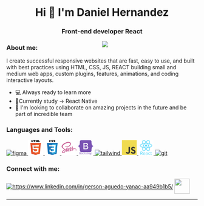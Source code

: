<h1 align="center">Hi 👋 I'm Daniel Hernandez</h1>
<h3 align="center">Front-end developer React</h3>

<img align="right" width="50%" src="https://i.postimg.cc/j5vnXQfK/developer-male.png">
<h3 align="left">About me:</h3>
<p>I create successful responsive websites that are fast, easy to use, and built with best practices using HTML, CSS, JS, REACT building small and medium web apps, custom plugins, features, animations, and coding interactive layouts.

</p>
<ul>
  <li>💻 Always ready to learn more</li>
  <li>🌱Currently study -> React Native </li>
  <li>🙌 I'm looking to collaborate on amazing projects in the future and be part of incredible team </li>
</ul>

<h3 align="left">Languages and Tools:</h3>

<p align="left"><a href="https://www.figma.com/" target="_blank" rel="noreferrer"> <img src="https://www.vectorlogo.zone/logos/figma/figma-icon.svg" alt="figma" width="40" height="40"/> </a><a href="https://www.w3.org/html/" target="_blank" rel="noreferrer"> <img src="https://raw.githubusercontent.com/devicons/devicon/master/icons/html5/html5-original-wordmark.svg" alt="html5" width="40" height="40"/> </a> <a href="https://www.w3schools.com/css/" target="_blank" rel="noreferrer"> <img src="https://raw.githubusercontent.com/devicons/devicon/master/icons/css3/css3-original-wordmark.svg" alt="css3" width="40" height="40"/> </a> <a href="https://sass-lang.com" target="_blank" rel="noreferrer"> <img src="https://raw.githubusercontent.com/devicons/devicon/master/icons/sass/sass-original.svg" alt="sass" width="40" height="40"/> </a> <a href="https://getbootstrap.com" target="_blank" rel="noreferrer"> <img src="https://raw.githubusercontent.com/devicons/devicon/master/icons/bootstrap/bootstrap-plain-wordmark.svg" alt="bootstrap" width="40" height="40"/> </a>  <a href="https://tailwindcss.com/" target="_blank" rel="noreferrer"> <img src="https://www.vectorlogo.zone/logos/tailwindcss/tailwindcss-icon.svg" alt="tailwind" width="40" height="40"/> <a href="https://developer.mozilla.org/en-US/docs/Web/JavaScript" target="_blank" rel="noreferrer"> <img src="https://raw.githubusercontent.com/devicons/devicon/master/icons/javascript/javascript-original.svg" alt="javascript" width="40" height="40"/> </a>   </a> <a href="https://reactjs.org/" target="_blank" rel="noreferrer"> <img src="https://raw.githubusercontent.com/devicons/devicon/master/icons/react/react-original-wordmark.svg" alt="react" width="40" height="40"/> </a>  <a href="https://git-scm.com/" target="_blank" rel="noreferrer"> <img src="https://www.vectorlogo.zone/logos/git-scm/git-scm-icon.svg" alt="git" width="40" height="40"/> </a>  

<h3 align="left">Connect with me:</h3>
<p align="left">
<a href="https://www.linkedin.com/in/daniel-hern%C3%A1ndez-herrera-2633a3211/" target="_blank"><img align="center" src="https://raw.githubusercontent.com/rahuldkjain/github-profile-readme-generator/master/src/images/icons/Social/linked-in-alt.svg" alt="https://www.linkedin.com/in/gerson-aguedo-yanac-aa949b1b5/" height="30" width="40" /></a>
<a href="#" target="_blank"><img align="center" src="https://img.icons8.com/fluency/48/000000/domain.png"  height="40" width="40" /></a>
</p>
<hr>

